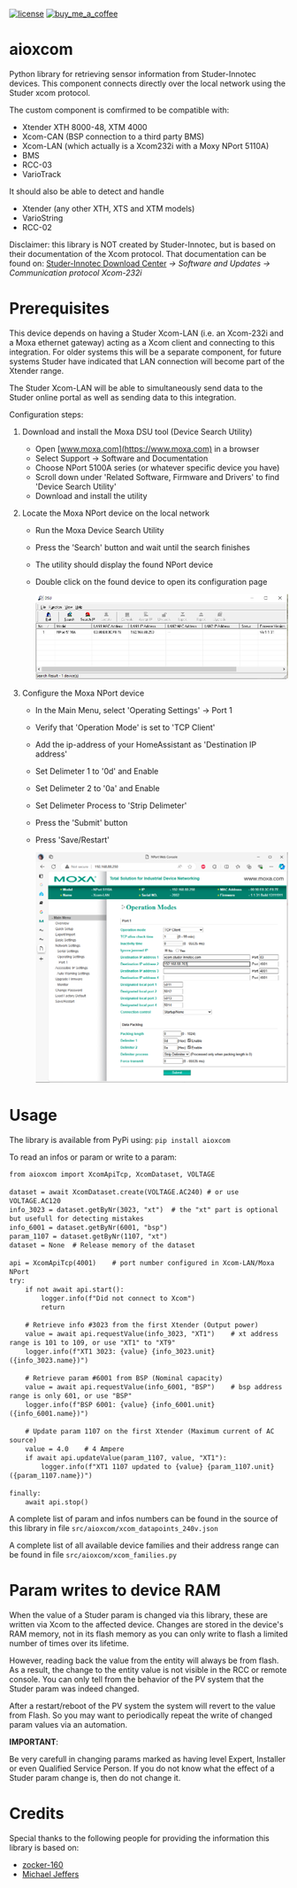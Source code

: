 [![license](https://img.shields.io/github/license/toreamun/amshan-homeassistant?style=for-the-badge)](LICENSE)
[![buy_me_a_coffee](https://img.shields.io/badge/If%20you%20like%20it-Buy%20me%20a%20coffee-yellow.svg?style=for-the-badge)](https://www.buymeacoffee.com/ankohanse)


# aioxcom

Python library for retrieving sensor information from Studer-Innotec devices.
This component connects directly over the local network using the Studer xcom protocol.

The custom component is comfirmed to be compatible with:
- Xtender XTH 8000-48, XTM 4000
- Xcom-CAN (BSP connection to a third party BMS)
- Xcom-LAN (which actually is a Xcom232i with a Moxy NPort 5110A)
- BMS
- RCC-03
- VarioTrack

It should also be able to detect and handle
- Xtender (any other XTH, XTS and XTM models)
- VarioString
- RCC-02

Disclaimer: this library is NOT created by Studer-Innotec, but is based on their documentation of the Xcom protocol.
That documentation can be found on:
[Studer-Innotec Download Center](https://www.studer-innotec.com/en/downloads/) *-> Software and Updates -> Communication protocol Xcom-232i*


# Prerequisites

This device depends on having a Studer Xcom-LAN (i.e. an Xcom-232i and a Moxa ethernet gateway) acting as a Xcom client and connecting to this integration. For older systems this will be a separate component, for future systems Studer have indicated that LAN connection will become part of the Xtender range.

The Studer Xcom-LAN will be able to simultaneously send data to the Studer online portal as well as sending data to this integration.

Configuration steps:

1. Download and install the Moxa DSU tool (Device Search Utility)
    - Open [www.moxa.com](https://www.moxa.com) in a browser
    - Select Support -> Software and Documentation
    - Choose NPort 5100A series (or whatever specific device you have)
    - Scroll down under 'Related Software, Firmware and Drivers' to find 'Device Search Utility'
    - Download and install the utility

2. Locate the Moxa NPort device on the local network
    - Run the Moxa Device Search Utility
    - Press the 'Search' button and wait until the search finishes
    - The utility should display the found NPort device
    - Double click on the found device to open its configuration page

      ![dsu_search_results](documentation/DSU_results.png)

3. Configure the Moxa NPort device
    - In the Main Menu, select 'Operating Settings' -> Port 1
    - Verify that 'Operation Mode' is set to 'TCP Client'
    - Add the ip-address of your HomeAssistant as 'Destination IP address'
    - Set Delimeter 1 to '0d' and Enable
    - Set Delimeter 2 to '0a' and Enable
    - Set Delimeter Process to 'Strip Delimeter'
    - Press the 'Submit' button
    - Press 'Save/Restart'

      ![moxa_operating_settings](documentation/Moxa_operating_settings.png)


# Usage

The library is available from PyPi using:
`pip install aioxcom`

To read an infos or param or write to a param:

```
from aioxcom import XcomApiTcp, XcomDataset, VOLTAGE

dataset = await XcomDataset.create(VOLTAGE.AC240) # or use VOLTAGE.AC120
info_3023 = dataset.getByNr(3023, "xt")  # the "xt" part is optional but usefull for detecting mistakes
info_6001 = dataset.getByNr(6001, "bsp")
param_1107 = dataset.getByNr(1107, "xt")
dataset = None  # Release memory of the dataset

api = XcomApiTcp(4001)    # port number configured in Xcom-LAN/Moxa NPort
try:
    if not await api.start():
        logger.info(f"Did not connect to Xcom")
        return

    # Retrieve info #3023 from the first Xtender (Output power)
    value = await api.requestValue(info_3023, "XT1")    # xt address range is 101 to 109, or use "XT1" to "XT9"
    logger.info(f"XT1 3023: {value} {info_3023.unit} ({info_3023.name})")

    # Retrieve param #6001 from BSP (Nominal capacity)
    value = await api.requestValue(info_6001, "BSP")    # bsp address range is only 601, or use "BSP"
    logger.info(f"BSP 6001: {value} {info_6001.unit} ({info_6001.name})")

    # Update param 1107 on the first Xtender (Maximum current of AC source)
    value = 4.0    # 4 Ampere
    if await api.updateValue(param_1107, value, "XT1"):
        logger.info(f"XT1 1107 updated to {value} {param_1107.unit} ({param_1107.name})")

finally:
    await api.stop()
```

A complete list of param and infos numbers can be found in the source of this library in file `src/aioxcom/xcom_datapoints_240v.json`  

A complete list of all available device families and their address range can be found in file `src/aioxcom/xcom_families.py`  


# Param writes to device RAM

When the value of a Studer param is changed via this library, these are written via Xcom to the affected device. 
Changes are stored in the device's RAM memory, not in its flash memory as you can only write to flash a limited number of times over its lifetime.

However, reading back the value from the entity will always be from flash. As a result, the change to the entity value is not visible in the RCC or remote console. You can only tell from the behavior of the PV system that the Studer param was indeed changed.  
  
After a restart/reboot of the PV system the system will revert to the value from Flash. So you may want to periodically repeat the write of changed param values via an automation.

**IMPORTANT**:

Be very carefull in changing params marked as having level Expert, Installer or even Qualified Service Person. If you do not know what the effect of a Studer param change is, then do not change it.


# Credits

Special thanks to the following people for providing the information this library is based on:
- [zocker-160](https://github.com/zocker-160/xcom-protocol)
- [Michael Jeffers](https://community.home-assistant.io/u/JeffersM)


